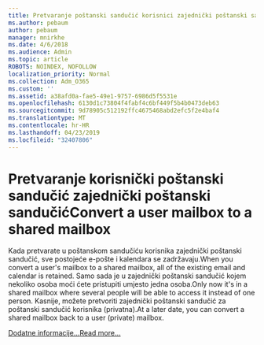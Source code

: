 ```yaml
---
title: Pretvaranje poštanski sandučić korisnici zajednički poštanski sandučić
ms.author: pebaum
author: pebaum
manager: mnirkhe
ms.date: 4/6/2018
ms.audience: Admin
ms.topic: article
ROBOTS: NOINDEX, NOFOLLOW
localization_priority: Normal
ms.collection: Adm_O365
ms.custom: ''
ms.assetid: a38afd0a-fae5-49e1-9757-6986d5f5531e
ms.openlocfilehash: 6130d1c73804f4fabf4c6bf449f5b4b0473deb63
ms.sourcegitcommit: 9d78905c512192ffc4675468abd2efc5f2e4baf4
ms.translationtype: MT
ms.contentlocale: hr-HR
ms.lasthandoff: 04/23/2019
ms.locfileid: "32407806"
---
```

# <a name="convert-a-user-mailbox-to-a-shared-mailbox"></a><span data-ttu-id="9fae7-102">Pretvaranje korisnički poštanski sandučić zajednički poštanski sandučić</span><span class="sxs-lookup"><span data-stu-id="9fae7-102">Convert a user mailbox to a shared mailbox</span></span>

<span data-ttu-id="9fae7-103">Kada pretvarate u poštanskom sandučiću korisnika zajednički poštanski sandučić, sve postojeće e-pošte i kalendara se zadržavaju.</span><span class="sxs-lookup"><span data-stu-id="9fae7-103">When you convert a user's mailbox to a shared mailbox, all of the existing email and calendar is retained.</span></span> <span data-ttu-id="9fae7-104">Samo sada je u zajednički poštanski sandučić kojem nekoliko osoba moći ćete pristupiti umjesto jedna osoba.</span><span class="sxs-lookup"><span data-stu-id="9fae7-104">Only now it's in a shared mailbox where several people will be able to access it instead of one person.</span></span> <span data-ttu-id="9fae7-105">Kasnije, možete pretvoriti zajednički poštanski sandučić za poštanski sandučić korisnika (privatna).</span><span class="sxs-lookup"><span data-stu-id="9fae7-105">At a later date, you can convert a shared mailbox back to a user (private) mailbox.</span></span>
  
[<span data-ttu-id="9fae7-106">Dodatne informacije...</span><span class="sxs-lookup"><span data-stu-id="9fae7-106">Read more...</span></span>](https://support.office.com/article/2e122487-e1f5-4f26-ba41-5689249d93ba)
  


